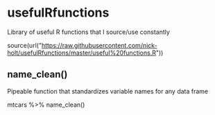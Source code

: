 # usefulRfunctions
Library of useful R functions that I source/use constantly

source(url("https://raw.githubusercontent.com/nick-holt/usefulRfunctions/master/useful%20functions.R"))

## name_clean()
Pipeable function that standardizes variable names for any data frame

  mtcars %>% name_clean()
